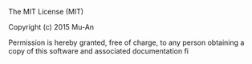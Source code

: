 The MIT License (MIT)

Copyright (c) 2015 Mu-An

Permission is hereby granted, free of charge, to any person obtaining a copy
of this software and associated documentation fi